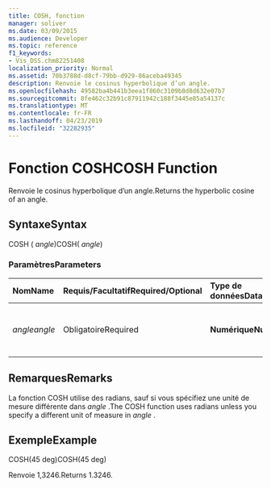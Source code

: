 ```yaml
---
title: COSH, fonction
manager: soliver
ms.date: 03/09/2015
ms.audience: Developer
ms.topic: reference
f1_keywords:
- Vis_DSS.chm82251408
localization_priority: Normal
ms.assetid: 70b3788d-d8cf-79bb-d929-86aceba49345
description: Renvoie le cosinus hyperbolique d’un angle.
ms.openlocfilehash: 49582ba4b441b3eea1f860c3109b8d8d632e07b7
ms.sourcegitcommit: 8fe462c32b91c87911942c188f3445e85a54137c
ms.translationtype: MT
ms.contentlocale: fr-FR
ms.lasthandoff: 04/23/2019
ms.locfileid: "32282935"
---
```

# <a name="cosh-function"></a><span data-ttu-id="a5b48-103">Fonction COSH</span><span class="sxs-lookup"><span data-stu-id="a5b48-103">COSH Function</span></span>

<span data-ttu-id="a5b48-104">Renvoie le cosinus hyperbolique d’un angle.</span><span class="sxs-lookup"><span data-stu-id="a5b48-104">Returns the hyperbolic cosine of an angle.</span></span>
  
## <a name="syntax"></a><span data-ttu-id="a5b48-105">Syntaxe</span><span class="sxs-lookup"><span data-stu-id="a5b48-105">Syntax</span></span>

<span data-ttu-id="a5b48-106">COSH ( *angle*)</span><span class="sxs-lookup"><span data-stu-id="a5b48-106">COSH( *angle*)</span></span> 
  
### <a name="parameters"></a><span data-ttu-id="a5b48-107">Paramètres</span><span class="sxs-lookup"><span data-stu-id="a5b48-107">Parameters</span></span>

|<span data-ttu-id="a5b48-108">**Nom**</span><span class="sxs-lookup"><span data-stu-id="a5b48-108">**Name**</span></span>|<span data-ttu-id="a5b48-109">**Requis/Facultatif**</span><span class="sxs-lookup"><span data-stu-id="a5b48-109">**Required/Optional**</span></span>|<span data-ttu-id="a5b48-110">**Type de données**</span><span class="sxs-lookup"><span data-stu-id="a5b48-110">**Data Type**</span></span>|<span data-ttu-id="a5b48-111">**Description**</span><span class="sxs-lookup"><span data-stu-id="a5b48-111">**Description**</span></span>|
|:-----|:-----|:-----|:-----|
| <span data-ttu-id="a5b48-112">_angle_</span><span class="sxs-lookup"><span data-stu-id="a5b48-112">_angle_</span></span> <br/> |<span data-ttu-id="a5b48-113">Obligatoire</span><span class="sxs-lookup"><span data-stu-id="a5b48-113">Required</span></span>  <br/> |<span data-ttu-id="a5b48-114">**Numérique**</span><span class="sxs-lookup"><span data-stu-id="a5b48-114">**Numeric**</span></span> <br/> |<span data-ttu-id="a5b48-115">Angle pour lequel le cosinus hyperbolique doit être obtenu.</span><span class="sxs-lookup"><span data-stu-id="a5b48-115">The angle of which to get the hyperbolic cosine.</span></span>  <br/> |
   
## <a name="remarks"></a><span data-ttu-id="a5b48-116">Remarques</span><span class="sxs-lookup"><span data-stu-id="a5b48-116">Remarks</span></span>

<span data-ttu-id="a5b48-117">La fonction COSH utilise des radians, sauf si vous spécifiez une unité de mesure différente dans *angle* .</span><span class="sxs-lookup"><span data-stu-id="a5b48-117">The COSH function uses radians unless you specify a different unit of measure in  *angle*  .</span></span> 
  
## <a name="example"></a><span data-ttu-id="a5b48-118">Exemple</span><span class="sxs-lookup"><span data-stu-id="a5b48-118">Example</span></span>

<span data-ttu-id="a5b48-119">COSH(45 deg)</span><span class="sxs-lookup"><span data-stu-id="a5b48-119">COSH(45 deg)</span></span> 
  
<span data-ttu-id="a5b48-120">Renvoie 1,3246.</span><span class="sxs-lookup"><span data-stu-id="a5b48-120">Returns 1.3246.</span></span> 
  

